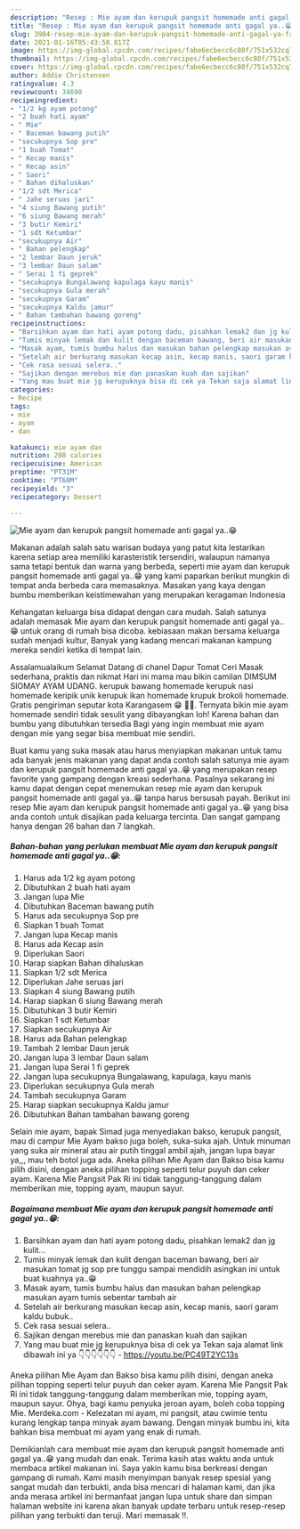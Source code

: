 ```yaml
---
description: "Resep : Mie ayam dan kerupuk pangsit homemade anti gagal ya..😁 Favorite"
title: "Resep : Mie ayam dan kerupuk pangsit homemade anti gagal ya..😁 Favorite"
slug: 3984-resep-mie-ayam-dan-kerupuk-pangsit-homemade-anti-gagal-ya-favorite
date: 2021-01-16T05:43:58.817Z
image: https://img-global.cpcdn.com/recipes/fabe6ecbecc6c80f/751x532cq70/mie-ayam-dan-kerupuk-pangsit-homemade-anti-gagal-ya😁-foto-resep-utama.jpg
thumbnail: https://img-global.cpcdn.com/recipes/fabe6ecbecc6c80f/751x532cq70/mie-ayam-dan-kerupuk-pangsit-homemade-anti-gagal-ya😁-foto-resep-utama.jpg
cover: https://img-global.cpcdn.com/recipes/fabe6ecbecc6c80f/751x532cq70/mie-ayam-dan-kerupuk-pangsit-homemade-anti-gagal-ya😁-foto-resep-utama.jpg
author: Addie Christensen
ratingvalue: 4.3
reviewcount: 34690
recipeingredient:
- "1/2 kg ayam potong"
- "2 buah hati ayam"
- " Mie"
- " Baceman bawang putih"
- "secukupnya Sop pre"
- "1 buah Tomat"
- " Kecap manis"
- " Kecap asin"
- " Saori"
- " Bahan dihaluskan"
- "1/2 sdt Merica"
- " Jahe seruas jari"
- "4 siung Bawang putih"
- "6 siung Bawang merah"
- "3 butir Kemiri"
- "1 sdt Ketumbar"
- "secukupnya Air"
- " Bahan pelengkap"
- "2 lembar Daun jeruk"
- "3 lembar Daun salam"
- " Serai 1 fi geprek"
- "secukupnya Bungalawang kapulaga kayu manis"
- "secukupnya Gula merah"
- "secukupnya Garam"
- "secukupnya Kaldu jamur"
- " Bahan tambahan bawang goreng"
recipeinstructions:
- "Barsihkan ayam dan hati ayam potong dadu, pisahkan lemak2 dan jg kulit..."
- "Tumis minyak lemak dan kulit dengan baceman bawang, beri air masukan tomat jg sop pre tunggu sampai mendidih asingkan ini untuk buat kuahnya ya..😁"
- "Masak ayam, tumis bumbu halus dan masukan bahan pelengkap masukan ayam tumis sebentar tambah air"
- "Setelah air berkurang masukan kecap asin, kecap manis, saori garam kaldu bubuk.."
- "Cek rasa sesuai selera.."
- "Sajikan dengan merebus mie dan panaskan kuah dan sajikan"
- "Yang mau buat mie jg kerupuknya bisa di cek ya Tekan saja alamat link dibawah ini ya 👇👇👇👇👇👇 https://youtu.be/PC49T2YC13s"
categories:
- Recipe
tags:
- mie
- ayam
- dan

katakunci: mie ayam dan 
nutrition: 208 calories
recipecuisine: American
preptime: "PT31M"
cooktime: "PT60M"
recipeyield: "3"
recipecategory: Dessert

---
```



![Mie ayam dan kerupuk pangsit homemade anti gagal ya..😁](https://img-global.cpcdn.com/recipes/fabe6ecbecc6c80f/751x532cq70/mie-ayam-dan-kerupuk-pangsit-homemade-anti-gagal-ya😁-foto-resep-utama.jpg)

Makanan adalah salah satu warisan budaya yang patut kita lestarikan karena setiap area memiliki karasteristik tersendiri, walaupun namanya sama tetapi bentuk dan warna yang berbeda, seperti mie ayam dan kerupuk pangsit homemade anti gagal ya..😁 yang kami paparkan berikut mungkin di tempat anda berbeda cara memasaknya. Masakan yang kaya dengan bumbu memberikan keistimewahan yang merupakan keragaman Indonesia

Kehangatan keluarga bisa didapat dengan cara mudah. Salah satunya adalah memasak Mie ayam dan kerupuk pangsit homemade anti gagal ya..😁 untuk orang di rumah bisa dicoba. kebiasaan makan bersama keluarga sudah menjadi kultur, Banyak yang kadang mencari makanan kampung mereka sendiri ketika di tempat lain.

Assalamualaikum Selamat Datang di chanel Dapur Tomat Ceri Masak sederhana, praktis dan nikmat Hari ini mama mau bikin camilan DIMSUM SIOMAY AYAM UDANG. kerupuk bawang homemade kerupuk nasi homemade keripik unik kerupuk ikan homemade krupuk brokoli homemade. Gratis pengiriman seputar kota Karangasem 😁 🛵💨. Ternyata bikin mie ayam homemade sendiri tidak sesulit yang dibayangkan loh! Karena bahan dan bumbu yang dibutuhkan tersedia Bagi yang ingin membuat mie ayam dengan mie yang segar bisa membuat mie sendiri.

Buat kamu yang suka masak atau harus menyiapkan makanan untuk tamu ada banyak jenis makanan yang dapat anda contoh salah satunya mie ayam dan kerupuk pangsit homemade anti gagal ya..😁 yang merupakan resep favorite yang gampang dengan kreasi sederhana. Pasalnya sekarang ini kamu dapat dengan cepat menemukan resep mie ayam dan kerupuk pangsit homemade anti gagal ya..😁 tanpa harus bersusah payah.
Berikut ini resep Mie ayam dan kerupuk pangsit homemade anti gagal ya..😁 yang bisa anda contoh untuk disajikan pada keluarga tercinta. Dan sangat gampang hanya dengan 26 bahan dan 7 langkah.


<!--inarticleads1-->

##### Bahan-bahan yang perlukan membuat Mie ayam dan kerupuk pangsit homemade anti gagal ya..😁:

1. Harus ada 1/2 kg ayam potong
1. Dibutuhkan 2 buah hati ayam
1. Jangan lupa  Mie
1. Dibutuhkan  Baceman bawang putih
1. Harus ada secukupnya Sop pre
1. Siapkan 1 buah Tomat
1. Jangan lupa  Kecap manis
1. Harus ada  Kecap asin
1. Diperlukan  Saori
1. Harap siapkan  Bahan dihaluskan
1. Siapkan 1/2 sdt Merica
1. Diperlukan  Jahe seruas jari
1. Siapkan 4 siung Bawang putih
1. Harap siapkan 6 siung Bawang merah
1. Dibutuhkan 3 butir Kemiri
1. Siapkan 1 sdt Ketumbar
1. Siapkan secukupnya Air
1. Harus ada  Bahan pelengkap
1. Tambah 2 lembar Daun jeruk
1. Jangan lupa 3 lembar Daun salam
1. Jangan lupa  Serai 1 fi geprek
1. Jangan lupa secukupnya Bungalawang, kapulaga, kayu manis
1. Diperlukan secukupnya Gula merah
1. Tambah secukupnya Garam
1. Harap siapkan secukupnya Kaldu jamur
1. Dibutuhkan  Bahan tambahan bawang goreng


Selain mie ayam, bapak Simad juga menyediakan bakso, kerupuk pangsit, mau di campur Mie Ayam bakso juga boleh, suka-suka ajah. Untuk minuman yang suka air mineral atau air putih tinggal ambil ajah, jangan lupa bayar ya,,, mau teh botol juga ada. Aneka pilihan Mie Ayam dan Bakso bisa kamu pilih disini, dengan aneka pilihan topping seperti telur puyuh dan ceker ayam. Karena Mie Pangsit Pak Ri ini tidak tanggung-tanggung dalam memberikan mie, topping ayam, maupun sayur. 

<!--inarticleads2-->

##### Bagaimana membuat  Mie ayam dan kerupuk pangsit homemade anti gagal ya..😁:

1. Barsihkan ayam dan hati ayam potong dadu, pisahkan lemak2 dan jg kulit...
1. Tumis minyak lemak dan kulit dengan baceman bawang, beri air masukan tomat jg sop pre tunggu sampai mendidih asingkan ini untuk buat kuahnya ya..😁
1. Masak ayam, tumis bumbu halus dan masukan bahan pelengkap masukan ayam tumis sebentar tambah air
1. Setelah air berkurang masukan kecap asin, kecap manis, saori garam kaldu bubuk..
1. Cek rasa sesuai selera..
1. Sajikan dengan merebus mie dan panaskan kuah dan sajikan
1. Yang mau buat mie jg kerupuknya bisa di cek ya Tekan saja alamat link dibawah ini ya 👇👇👇👇👇👇 - https://youtu.be/PC49T2YC13s


Aneka pilihan Mie Ayam dan Bakso bisa kamu pilih disini, dengan aneka pilihan topping seperti telur puyuh dan ceker ayam. Karena Mie Pangsit Pak Ri ini tidak tanggung-tanggung dalam memberikan mie, topping ayam, maupun sayur. Ohya, bagi kamu penyuka jeroan ayam, boleh coba topping Mie. Merdeka.com - Kelezatan mi ayam, mi pangsit, atau cwimie tentu kurang lengkap tanpa minyak ayam bawang. Dengan minyak bumbu ini, kita bahkan bisa membuat mi ayam yang enak di rumah. 

Demikianlah cara membuat mie ayam dan kerupuk pangsit homemade anti gagal ya..😁 yang mudah dan enak. Terima kasih atas waktu anda untuk membaca artikel makanan ini. Saya yakin kamu bisa berkreasi dengan gampang di rumah. Kami masih menyimpan banyak resep spesial yang sangat mudah dan terbukti, anda bisa mencari di halaman kami, dan jika anda merasa artikel ini bermanfaat jangan lupa untuk share dan simpan halaman website ini karena akan banyak update terbaru untuk resep-resep pilihan yang terbukti dan teruji. Mari memasak !!. 
